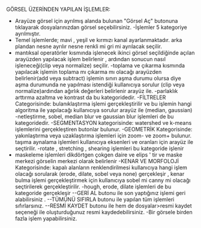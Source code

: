 GÖRSEL ÜZERİNDEN YAPILAN İŞLEMLER:
- Arayüze görsel için ayrılmış alanda bulunan "Görsel Aç" butonuna tıklayarak dosyalarınızdan görsel seçebilirsiniz.
-İşlemler 5 kategoriye ayrılmıştır.
- Temel işlemlerde; mavi , yeşil ve kırmızı kanal ayarlanmaktadır. arka plandan nesne ayrılır nesne renkli mi gri mi ayrılacak seçilir.
- mantıksal operatörler kısmında işlenecek ikinci görsel seçildiğinde açılan arayüzden yapılacak işlem belirlenir , ardından sonucun nasıl işleneceği(clip veya normalize) seçilir.
-toplama ve çıkarma kısmında yapılacak işlemin toplama mı çıkarma mı olacağı arayüzden belirlenir(add veya subtract) işlemin sınırı aşma durumu olursa diye aşma durumunda ne yapılması istendiği kullanıcıya sorulur (clip veya normalize)ardından ağırlık değerleri belirlenir arayüz ile.
-parlaklık arttırma azaltma ve kontrast da bu kategoridedir.
-FİLTRELER Categorisinde: bulanıklaştırma işlemi gerçekleştirilir ve bu işlemin hangi algoritma ile yapılacağı kullanıcıya sorulur arayüz ile (median, gaussian)
-netleştirme, sobel, median blur ve gaussian blur işlemleri de bu kategoridedir.
-SEGMENTASYON kategorisinde: watershed ve k-means işlemlerini gerçekleştiren butonlar bulunur.
-GEOMETRİK Kategorisinde: yakınlaştırma veya uzaklaştırma işlemleri için zoom- ve zoom+ bulunur. taşıma aynalama işlemleri kullanıcıya eksenleri ve oranları için arayüz ile seçtirilir.
-rotate , stretching , shearing işlemleri bu kategoride işlenir
- maskeleme işlemleri dikdörtgen çokgen daire ve elips ' tir ve maske merkezi görselin merkezi olarak belirlenir
-KENAR VE MORFOLOJİ Kategorisinde: kapalı alanların renklendirilmesi kullanıcıya hangi işlem olacağı sorularak (erode, dilate, sobel veya none) gerçekleşir , kenar bulma işlemi gerçekleştirmek için kullanıcıya sobel mi canny mi olacağı seçtirilerek gerçekleştirilir.
-hough, erode, dilate işlemleri de bu kategoride gerçekleşir
--GERİ AL butonu ile son yaptığınız işlemi geri alabilirsiniz .
--TÜMÜNÜ SIFIRLA butonu ile yapılan tüm işlemleri sıfırlarsınız.
--RESMİ KAYDET butonu ile hem de dosyalar>resmi kaydet seçeneği ile oluşturduğunuz resmi kaydedebilirsiniz.
-Bir görsele birden fazla işlem yapabilirsiniz.




